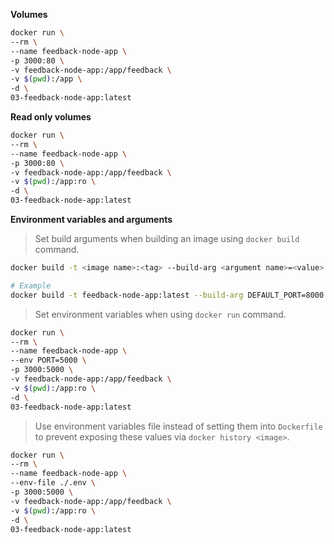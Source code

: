 **Volumes**

```bash
docker run \
--rm \
--name feedback-node-app \
-p 3000:80 \
-v feedback-node-app:/app/feedback \
-v $(pwd):/app \
-d \
03-feedback-node-app:latest
```

**Read only volumes**

```bash
docker run \
--rm \
--name feedback-node-app \
-p 3000:80 \
-v feedback-node-app:/app/feedback \
-v $(pwd):/app:ro \
-d \
03-feedback-node-app:latest
```

**Environment variables and arguments**

> Set build arguments when building an image using `docker build` command.

```bash
docker build -t <image name>:<tag> --build-arg <argument name>=<value>

# Example
docker build -t feedback-node-app:latest --build-arg DEFAULT_PORT=8000
```

> Set environment variables when using `docker run` command.

```bash
docker run \
--rm \
--name feedback-node-app \
--env PORT=5000 \
-p 3000:5000 \
-v feedback-node-app:/app/feedback \
-v $(pwd):/app:ro \
-d \
03-feedback-node-app:latest
```

> Use environment variables file instead of setting them into `Dockerfile` to prevent exposing these values via `docker history <image>`.

```bash
docker run \
--rm \
--name feedback-node-app \
--env-file ./.env \
-p 3000:5000 \
-v feedback-node-app:/app/feedback \
-v $(pwd):/app:ro \
-d \
03-feedback-node-app:latest
```
